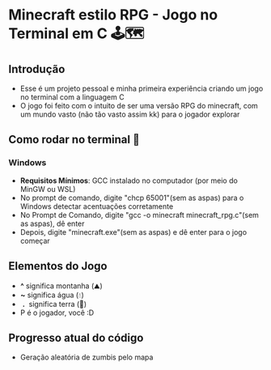 # Minecraft estilo RPG - Jogo no Terminal em C 🕹🗺
## Introdução 
  - Esse é um projeto pessoal e minha primeira experiência criando um jogo no terminal com a linguagem C
  - O jogo foi feito com o intuito de ser uma versão RPG do minecraft, com um mundo vasto (não tão vasto assim kk) para o jogador explorar
## Como rodar no terminal 📜
### Windows
  - **Requisitos Mínimos**: GCC instalado no computador (por meio do MinGW ou WSL)
  - No prompt de comando, digite "chcp 65001"(sem as aspas) para o Windows detectar acentuações corretamente
  - No Prompt de Comando, digite "gcc -o minecraft minecraft_rpg.c"(sem as aspas), dê enter
  - Depois, digite "minecraft.exe"(sem as aspas) e dê enter para o jogo começar
## Elementos do Jogo
  -  **^**  significa montanha (⛰)
  -  **~**  significa água (💧)
  -  &nbsp;**.**&nbsp;  significa terra (🌳)
  - P é o jogador, você :D
## Progresso atual do código
  - Geração aleatória de zumbis pelo mapa
